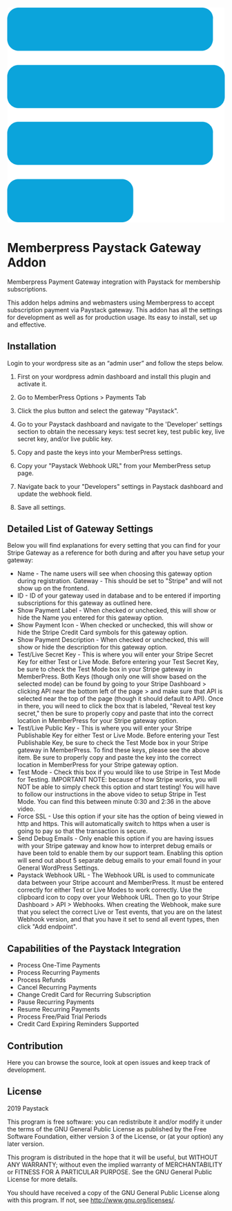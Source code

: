 <p align="center"><a href="https://paystack.com/"><img src="./images/paystack.png?raw=true" alt="Payment Gateway for Paystack"></a></p>


# Memberpress Paystack Gateway Addon

Memberpress Payment Gateway integration with Paystack for membership subscriptions.

This addon helps admins and webmasters using Memberpress to accept subscription payment via Paystack gateway. This addon has all the settings for development as well as for production usage. Its easy to install, set up and effective. 

## Installation

Login to your wordpress site as an “admin user” and follow the steps below.

1) First on your wordpress admin dashboard and install this plugin and activate it.

2) Go to MemberPress Options > Payments Tab

3) Click the plus button and select the gateway "Paystack".

4) Go to your Paystack dashboard and navigate to the 'Developer' settings section to obtain the necessary keys: test secret key, test public key, live secret key, and/or live public key.

5) Copy and paste the keys into your MemberPress settings.

5) Copy your "Paystack Webhook URL" from your MemberPress setup page.

6) Navigate back to your "Developers" settings in Paystack dashboard and update the webhook field.

7) Save all settings.

## Detailed List of Gateway Settings

Below you will find explanations for every setting that you can find for your Stripe Gateway as a reference for both during and after you have setup your gateway:

- Name - The name users will see when choosing this gateway option during registration.
Gateway - This should be set to "Stripe" and will not show up on the frontend.
- ID - ID of your gateway used in database and to be entered if importing subscriptions for this gateway as outlined here.
- Show Payment Label - When checked or unchecked, this will show or hide the Name you entered for this gateway option.
- Show Payment Icon - When checked or unchecked, this will show or hide the Stripe Credit Card symbols for this gateway option.
- Show Payment Description - When checked or unchecked, this will show or hide the description for this gateway option.
- Test/Live Secret Key - This is where you will enter your Stripe Secret Key for either Test or Live Mode. Before entering your Test Secret Key, be sure to check the Test Mode box in your Stripe gateway in MemberPress. Both Keys (though only one will show based on the selected mode) can be found by going to your Stripe Dashboard > clicking API near the bottom left of the page > and make sure that API is selected near the top of the page (though it should default to API). Once in there, you will need to click the box that is labeled, "Reveal test key secret," then be sure to properly copy and paste that into the correct location in MemberPress for your Stripe gateway option.
- Test/Live Public Key - This is where you will enter your Stripe Publishable Key for either Test or Live Mode. Before entering your Test Publishable Key, be sure to check the Test Mode box in your Stripe gateway in MemberPress. To find these keys, please see the above item. Be sure to properly copy and paste the key into the correct location in MemberPress for your Stripe gateway option.
- Test Mode - Check this box if you would like to use Stripe in Test Mode for Testing. IMPORTANT NOTE: because of how Stripe works, you will NOT be able to simply check this option and start testing! You will have to follow our instructions in the above video to setup Stripe in Test Mode. You can find this between minute 0:30 and 2:36 in the above video.
- Force SSL - Use this option if your site has the option of being viewed in http and https. This will automatically switch to https when a user is going to pay so that the transaction is secure.
- Send Debug Emails - Only enable this option if you are having issues with your Stripe gateway and know how to interpret debug emails or have been told to enable them by our support team. Enabling this option will send out about 5 separate debug emails to your email found in your General WordPress Settings.
- Paystack Webhook URL - The Webhook URL is used to communicate data between your Stripe account and MemberPress. It must be entered correctly for either Test or Live Modes to work correctly. Use the clipboard icon to copy over your Webhook URL. Then go to your Stripe Dashboard > API > Webhooks. When creating the Webhook, make sure that you select the correct Live or Test events, that you are on the latest Webhook version, and that you have it set to send all event types, then click "Add endpoint".

## Capabilities of the Paystack Integration

* Process One-Time Payments
* Process Recurring Payments
* Process Refunds
* Cancel Recurring Payments
* Change Credit Card for Recurring Subscription
* Pause Recurring Payments
* Resume Recurring Payments
* Process Free/Paid Trial Periods
* Credit Card Expiring Reminders Supported

## Contribution

Here you can browse the source, look at open issues and keep track of development. 

## License ##

2019 Paystack

This program is free software: you can redistribute it and/or modify it under
the terms of the GNU General Public License as published by the Free Software
Foundation, either version 3 of the License, or (at your option) any later
version.

This program is distributed in the hope that it will be useful, but WITHOUT ANY
WARRANTY; without even the implied warranty of MERCHANTABILITY or FITNESS FOR A
PARTICULAR PURPOSE.  See the GNU General Public License for more details.

You should have received a copy of the GNU General Public License along with
this program.  If not, see <http://www.gnu.org/licenses/>.